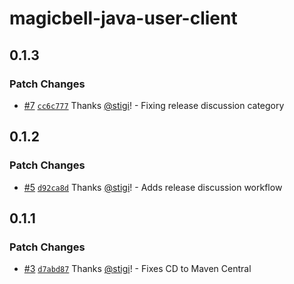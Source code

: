 # magicbell-java-user-client

## 0.1.3

### Patch Changes

- [#7](https://github.com/magicbell/magicbell-java-client/pull/7) [`cc6c777`](https://github.com/magicbell/magicbell-java-client/commit/cc6c7775bd39776f39b344eea4d1240b8c256911) Thanks [@stigi](https://github.com/stigi)! - Fixing release discussion category

## 0.1.2

### Patch Changes

- [#5](https://github.com/magicbell/magicbell-java-client/pull/5) [`d92ca8d`](https://github.com/magicbell/magicbell-java-client/commit/d92ca8d33075a2a3745fcc6ac57d203e0c18edda) Thanks [@stigi](https://github.com/stigi)! - Adds release discussion workflow

## 0.1.1

### Patch Changes

- [#3](https://github.com/magicbell/magicbell-java-client/pull/3) [`d7abd87`](https://github.com/magicbell/magicbell-java-client/commit/d7abd87e0c9e19d326104549c1f66160355075b3) Thanks [@stigi](https://github.com/stigi)! - Fixes CD to Maven Central
